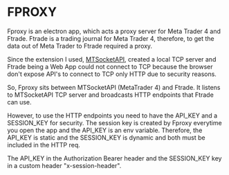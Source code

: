 # FPROXY

Fproxy is an electron app, which acts a proxy server for Meta Trader 4 and Ftrade.
Ftrade is a trading journal for Meta Trader 4, therefore, to get the data out
of Meta Trader to Ftrade required a proxy. 

Since the extension I used, [MTSocketAPI](https://mtsocketapi.com), created a 
local TCP server and Ftrade being a Web App could not connect to TCP because the
browser don't expose API's to connect to TCP only HTTP due to security reasons.

So, Fproxy sits between MTSocketAPI (MetaTrader 4) and Ftrade. It listens to 
MTSocketAPI TCP server and broadcasts HTTP endpoints that Ftrade can use.

However, to use the HTTP endpoints you need to have the API_KEY and a SESSION_KEY
for security. The session key is created by Fproxy everytime you open the app and
the API_KEY is an env variable. Therefore, the API_KEY is static and the SESSION_KEY
is dynamic and both must be included in the HTTP req. 

The API_KEY in the Authorization Bearer header and the SESSION_KEY key in a 
custom header "x-session-header".
